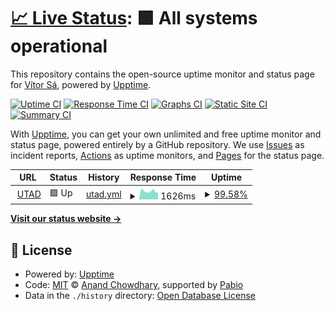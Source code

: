 # [📈 Live Status](https://vitormss.github.io/upptime): <!--live status--> **🟩 All systems operational**

This repository contains the open-source uptime monitor and status page for [Vítor Sá](https://vitormss.github.io/upptime), powered by [Upptime](https://github.com/upptime/upptime).

[![Uptime CI](https://github.com/vitormss/upptime/workflows/Uptime%20CI/badge.svg)](https://github.com/vitormss/upptime/actions?query=workflow%3A%22Uptime+CI%22)
[![Response Time CI](https://github.com/vitormss/upptime/workflows/Response%20Time%20CI/badge.svg)](https://github.com/vitormss/upptime/actions?query=workflow%3A%22Response+Time+CI%22)
[![Graphs CI](https://github.com/vitormss/upptime/workflows/Graphs%20CI/badge.svg)](https://github.com/vitormss/upptime/actions?query=workflow%3A%22Graphs+CI%22)
[![Static Site CI](https://github.com/vitormss/upptime/workflows/Static%20Site%20CI/badge.svg)](https://github.com/vitormss/upptime/actions?query=workflow%3A%22Static+Site+CI%22)
[![Summary CI](https://github.com/vitormss/upptime/workflows/Summary%20CI/badge.svg)](https://github.com/vitormss/upptime/actions?query=workflow%3A%22Summary+CI%22)

With [Upptime](https://upptime.js.org), you can get your own unlimited and free uptime monitor and status page, powered entirely by a GitHub repository. We use [Issues](https://github.com/vitormss/upptime/issues) as incident reports, [Actions](https://github.com/vitormss/upptime/actions) as uptime monitors, and [Pages](https://vitormss.github.io/upptime) for the status page.

<!--start: status pages-->
<!-- This summary is generated by Upptime (https://github.com/upptime/upptime) -->
<!-- Do not edit this manually, your changes will be overwritten -->
<!-- prettier-ignore -->
| URL | Status | History | Response Time | Uptime |
| --- | ------ | ------- | ------------- | ------ |
| <img alt="" src="https://icons.duckduckgo.com/ip3/www.utad.pt.ico" height="13"> [UTAD](https://www.utad.pt) | 🟩 Up | [utad.yml](https://github.com/vitormss/upptime/commits/HEAD/history/utad.yml) | <details><summary><img alt="Response time graph" src="./graphs/utad/response-time-week.png" height="20"> 1626ms</summary><br><a href="https://vitormss.github.io/upptime/history/utad"><img alt="Response time 1626" src="https://img.shields.io/endpoint?url=https%3A%2F%2Fraw.githubusercontent.com%2Fvitormss%2Fupptime%2FHEAD%2Fapi%2Futad%2Fresponse-time.json"></a><br><a href="https://vitormss.github.io/upptime/history/utad"><img alt="24-hour response time 1536" src="https://img.shields.io/endpoint?url=https%3A%2F%2Fraw.githubusercontent.com%2Fvitormss%2Fupptime%2FHEAD%2Fapi%2Futad%2Fresponse-time-day.json"></a><br><a href="https://vitormss.github.io/upptime/history/utad"><img alt="7-day response time 1626" src="https://img.shields.io/endpoint?url=https%3A%2F%2Fraw.githubusercontent.com%2Fvitormss%2Fupptime%2FHEAD%2Fapi%2Futad%2Fresponse-time-week.json"></a><br><a href="https://vitormss.github.io/upptime/history/utad"><img alt="30-day response time 1626" src="https://img.shields.io/endpoint?url=https%3A%2F%2Fraw.githubusercontent.com%2Fvitormss%2Fupptime%2FHEAD%2Fapi%2Futad%2Fresponse-time-month.json"></a><br><a href="https://vitormss.github.io/upptime/history/utad"><img alt="1-year response time 1626" src="https://img.shields.io/endpoint?url=https%3A%2F%2Fraw.githubusercontent.com%2Fvitormss%2Fupptime%2FHEAD%2Fapi%2Futad%2Fresponse-time-year.json"></a></details> | <details><summary><a href="https://vitormss.github.io/upptime/history/utad">99.58%</a></summary><a href="https://vitormss.github.io/upptime/history/utad"><img alt="All-time uptime 99.58%" src="https://img.shields.io/endpoint?url=https%3A%2F%2Fraw.githubusercontent.com%2Fvitormss%2Fupptime%2FHEAD%2Fapi%2Futad%2Fuptime.json"></a><br><a href="https://vitormss.github.io/upptime/history/utad"><img alt="24-hour uptime 98.35%" src="https://img.shields.io/endpoint?url=https%3A%2F%2Fraw.githubusercontent.com%2Fvitormss%2Fupptime%2FHEAD%2Fapi%2Futad%2Fuptime-day.json"></a><br><a href="https://vitormss.github.io/upptime/history/utad"><img alt="7-day uptime 99.58%" src="https://img.shields.io/endpoint?url=https%3A%2F%2Fraw.githubusercontent.com%2Fvitormss%2Fupptime%2FHEAD%2Fapi%2Futad%2Fuptime-week.json"></a><br><a href="https://vitormss.github.io/upptime/history/utad"><img alt="30-day uptime 99.58%" src="https://img.shields.io/endpoint?url=https%3A%2F%2Fraw.githubusercontent.com%2Fvitormss%2Fupptime%2FHEAD%2Fapi%2Futad%2Fuptime-month.json"></a><br><a href="https://vitormss.github.io/upptime/history/utad"><img alt="1-year uptime 99.58%" src="https://img.shields.io/endpoint?url=https%3A%2F%2Fraw.githubusercontent.com%2Fvitormss%2Fupptime%2FHEAD%2Fapi%2Futad%2Fuptime-year.json"></a></details>

<!--end: status pages-->

[**Visit our status website →**](https://vitormss.github.io/upptime)

## 📄 License

- Powered by: [Upptime](https://github.com/upptime/upptime)
- Code: [MIT](./LICENSE) © [Anand Chowdhary](https://anandchowdhary.com), supported by [Pabio](https://pabio.com)
- Data in the `./history` directory: [Open Database License](https://opendatacommons.org/licenses/odbl/1-0/)
